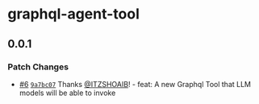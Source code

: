 # graphql-agent-tool

## 0.0.1

### Patch Changes

- [#6](https://github.com/ITZSHOAIB/graphql-agent-tool/pull/6) [`9a7bc07`](https://github.com/ITZSHOAIB/graphql-agent-tool/commit/9a7bc07fdfbdd1490841aac67866570424a85603) Thanks [@ITZSHOAIB](https://github.com/ITZSHOAIB)! - feat: A new Graphql Tool that LLM models will be able to invoke
